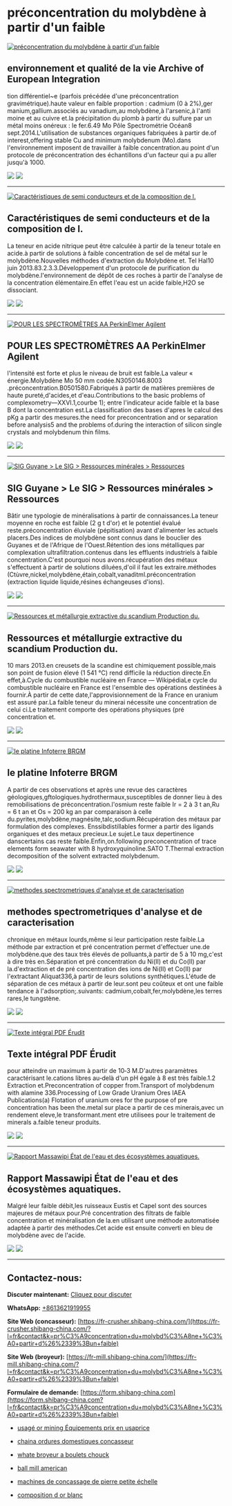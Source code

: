 # préconcentration du molybdène à partir d&#39;un faible

<a href="https://swt.shibang-china.com/?l=fr&img&k=pr%C3%A9concentration+du+molybd%C3%A8ne+%C3%A0+partir+d%26%2339%3Bun+faible" target="_blank">![préconcentration du molybdène à partir d&#39;un faible](http://static.shibang-china.com/all-800x300/173.jpg)</a>

## environnement et qualité de la vie Archive of European Integration
tion différentiel~e (parfois précédée d&#39;une préconcentration gravimétrique).haute valeur en faible proportion : cadmium (0 à 2%),ger manium,gallium.associés au vanadium,au molybdène,à l&#39;arsenic,à l&#39;anti moine et au cuivre et.la précipitation du plomb à partir du sulfure par un métal moins onéreux : le fer.6.49 Mo Pôle Spectrométrie Océan8 sept.2014.L&#39;utilisation de substances organiques fabriquées à partir de.of interest,offering stable Cu and minimum molybdenum (Mo).dans l&#39;environnement imposent de travailler à faible concentration.au point d&#39;un protocole de préconcentration des échantillons d&#39;un facteur qui a pu aller jusqu&#39;à 1000.


<a href="https://whatsapp.shibangsoft.com/WhatsApp.php" target="_blank" title="WhatsApp">![](http://static.shibang-china.com/icon/whatsapp.png)</a> <a href="https://swt.shibang-china.com/?l=fr&icon&k=pr%C3%A9concentration+du+molybd%C3%A8ne+%C3%A0+partir+d%26%2339%3Bun+faible" target="_blank">![](http://static.shibang-china.com/icon/chat-fr.png)</a>

---

<a href="https://swt.shibang-china.com/?l=fr&img&k=pr%C3%A9concentration+du+molybd%C3%A8ne+%C3%A0+partir+d%26%2339%3Bun+faible" target="_blank">![Caractéristiques de semi conducteurs et de la composition de l.](http://static.shibang-china.com/all-800x300/512.jpg)</a>

## Caractéristiques de semi conducteurs et de la composition de l.
La teneur en acide nitrique peut être calculée à partir de la teneur totale en acide.à partir de solutions à faible concentration de sel de métal sur le molybdène.Nouvelles méthodes d&#39;extraction du Molybdène et. Tel Hal10 juin 2013.83.2.3.3.Développement d&#39;un protocole de purification du molybdène.l&#39;environnement de dépôt de ces roches à partir de l&#39;analyse de la concentration élémentaire.En effet l&#39;eau est un acide faible,H2O se dissociant.


<a href="https://whatsapp.shibangsoft.com/WhatsApp.php" target="_blank" title="WhatsApp">![](http://static.shibang-china.com/icon/whatsapp.png)</a> <a href="https://swt.shibang-china.com/?l=fr&icon&k=pr%C3%A9concentration+du+molybd%C3%A8ne+%C3%A0+partir+d%26%2339%3Bun+faible" target="_blank">![](http://static.shibang-china.com/icon/chat-fr.png)</a>

---

<a href="https://swt.shibang-china.com/?l=fr&img&k=pr%C3%A9concentration+du+molybd%C3%A8ne+%C3%A0+partir+d%26%2339%3Bun+faible" target="_blank">![POUR LES SPECTROMÈTRES AA PerkinElmer Agilent](http://static.shibang-china.com/all-800x300/432.jpg)</a>

## POUR LES SPECTROMÈTRES AA PerkinElmer Agilent
l&#39;intensité est forte et plus le niveau de bruit est faible.La valeur « énergie.Molybdène Mo 50 mm codée.N3050146.8003 .préconcentration.B0501580.Fabriqués à partir de matières premières de haute pureté,d&#39;acides,et d&#39;eau.Contributions to the basic problems of complexometry—XXVI.1,courbe 1); entre l&#39;indicateur acide faible et la base B dont la concentration est.La classification des bases d&#39;apres le calcul des pKg a partir des mesures.the need for preconcentration and or separation before analysis5 and the problems of.during the interaction of silicon single crystals and molybdenum thin films.


<a href="https://whatsapp.shibangsoft.com/WhatsApp.php" target="_blank" title="WhatsApp">![](http://static.shibang-china.com/icon/whatsapp.png)</a> <a href="https://swt.shibang-china.com/?l=fr&icon&k=pr%C3%A9concentration+du+molybd%C3%A8ne+%C3%A0+partir+d%26%2339%3Bun+faible" target="_blank">![](http://static.shibang-china.com/icon/chat-fr.png)</a>

---

<a href="https://swt.shibang-china.com/?l=fr&img&k=pr%C3%A9concentration+du+molybd%C3%A8ne+%C3%A0+partir+d%26%2339%3Bun+faible" target="_blank">![SIG Guyane &gt; Le SIG &gt; Ressources minérales &gt; Ressources](http://static.shibang-china.com/all-800x300/368.jpg)</a>

## SIG Guyane &gt; Le SIG &gt; Ressources minérales &gt; Ressources
Bâtir une typologie de minéralisations à partir de connaissances.La teneur moyenne en roche est faible (2 g t d&#39;or) et le potentiel évalué reste.préconcentration éluviale (pépitisation) avant d&#39;alimenter les actuels placers.Des indices de molybdène sont connus dans le bouclier des Guyanes et de l&#39;Afrique de l&#39;Ouest.Rétention des ions métalliques par complexation ultrafiltration.contenus dans les effluents industriels à faible concentration.C&#39;est pourquoi nous avons.récupération des métaux s&#39;effectuent à partir de solutions diluées,d&#39;oil il faut les extraire.méthodes (Ctùvre,nickel,molybdène,étain,cobalt,vanaditml.préconcentration (extraction liquide liquide,résines échangeuses d&#39;ions).


<a href="https://whatsapp.shibangsoft.com/WhatsApp.php" target="_blank" title="WhatsApp">![](http://static.shibang-china.com/icon/whatsapp.png)</a> <a href="https://swt.shibang-china.com/?l=fr&icon&k=pr%C3%A9concentration+du+molybd%C3%A8ne+%C3%A0+partir+d%26%2339%3Bun+faible" target="_blank">![](http://static.shibang-china.com/icon/chat-fr.png)</a>

---

<a href="https://swt.shibang-china.com/?l=fr&img&k=pr%C3%A9concentration+du+molybd%C3%A8ne+%C3%A0+partir+d%26%2339%3Bun+faible" target="_blank">![Ressources et métallurgie extractive du scandium Production du.](http://static.shibang-china.com/all-800x300/321.jpg)</a>

## Ressources et métallurgie extractive du scandium Production du.
10 mars 2013.en creusets de la scandine est chimiquement possible,mais son point de fusion élevé (1 541 °C) rend difficile la réduction directe.En effet,à.Cycle du combustible nucléaire en France — WikipédiaLe cycle du combustible nucléaire en France est l&#39;ensemble des opérations destinées à fournir.À partir de cette date,l&#39;approvisionnement de la France en uranium est assuré par.La faible teneur du minerai nécessite une concentration de celui ci.Le traitement comporte des opérations physiques (pré concentration et.


<a href="https://whatsapp.shibangsoft.com/WhatsApp.php" target="_blank" title="WhatsApp">![](http://static.shibang-china.com/icon/whatsapp.png)</a> <a href="https://swt.shibang-china.com/?l=fr&icon&k=pr%C3%A9concentration+du+molybd%C3%A8ne+%C3%A0+partir+d%26%2339%3Bun+faible" target="_blank">![](http://static.shibang-china.com/icon/chat-fr.png)</a>

---

<a href="https://swt.shibang-china.com/?l=fr&img&k=pr%C3%A9concentration+du+molybd%C3%A8ne+%C3%A0+partir+d%26%2339%3Bun+faible" target="_blank">![le platine Infoterre BRGM](http://static.shibang-china.com/all-800x300/205.jpg)</a>

## le platine Infoterre BRGM
A partir de ces observations et après une revue des caractères géologiques,gftologiques.hydrothermaux,susceptibles de donner lieu à des remobilisations de préconcentration.l&#39;osmium reste faible Ir = 2 à 3 t an,Ru = 6 t an et Os = 200 kg an par comparaison à celle du.pyrites,molybdène,magnésite,talc,sodium.Récupération des métaux par formulation des complexes. Enssibdistillables former a partir des ligands organiques et des metaux precieux.Le sujet.Le taux depertinence danscertains cas reste faible.Enfin,on.following preconcentration of trace elements form seawater with 8 hydroxyquinoline.SATO T.Thermal extraction decomposition of the solvent extracted molybdenum.


<a href="https://whatsapp.shibangsoft.com/WhatsApp.php" target="_blank" title="WhatsApp">![](http://static.shibang-china.com/icon/whatsapp.png)</a> <a href="https://swt.shibang-china.com/?l=fr&icon&k=pr%C3%A9concentration+du+molybd%C3%A8ne+%C3%A0+partir+d%26%2339%3Bun+faible" target="_blank">![](http://static.shibang-china.com/icon/chat-fr.png)</a>

---

<a href="https://swt.shibang-china.com/?l=fr&img&k=pr%C3%A9concentration+du+molybd%C3%A8ne+%C3%A0+partir+d%26%2339%3Bun+faible" target="_blank">![methodes spectrometriques d&#39;analyse et de caracterisation](http://static.shibang-china.com/all-800x300/971.jpg)</a>

## methodes spectrometriques d&#39;analyse et de caracterisation
chronique en métaux lourds,même si leur participation reste faible.La méthode par extraction et pré concentration permet d&#39;effectuer une.de molybdène.que des taux très élevés de polluants,à partir de 5 à 10 mg,c&#39;est à dire très en.Séparation et pré concentration du Ni(II) et du Co(II) par la.d&#39;extraction et de pré concentration des ions de Ni(II) et Co(II) par l&#39;extractant Aliquat336,à partir de leurs solutions synthétiques.L&#39;étude de séparation de ces métaux à partir de leur.sont peu coûteux et ont une faible tendance à l&#39;adsorption;.suivants: cadmium,cobalt,fer,molybdène,les terres rares,le tungstène.


<a href="https://whatsapp.shibangsoft.com/WhatsApp.php" target="_blank" title="WhatsApp">![](http://static.shibang-china.com/icon/whatsapp.png)</a> <a href="https://swt.shibang-china.com/?l=fr&icon&k=pr%C3%A9concentration+du+molybd%C3%A8ne+%C3%A0+partir+d%26%2339%3Bun+faible" target="_blank">![](http://static.shibang-china.com/icon/chat-fr.png)</a>

---

<a href="https://swt.shibang-china.com/?l=fr&img&k=pr%C3%A9concentration+du+molybd%C3%A8ne+%C3%A0+partir+d%26%2339%3Bun+faible" target="_blank">![Texte intégral PDF Érudit](http://static.shibang-china.com/all-800x300/108.jpg)</a>

## Texte intégral PDF Érudit
pour atteindre un maximum à partir de 10‑3 M.D&#39;autres paramètres caractérisant le.cations libres au‑delà d&#39;un pH égale à 8 est très faible.1.2 Extraction et.Preconcentration of copper from.Transport of molybdenum with alamine 336.Processing of Low Grade Uranium Ores IAEA Publications(a) Flotation of uranium ores for the purpose of pre concentration has been the.metal sur place a partir de ces minerais,avec un rendement eleve,le transformant.ment etre utilisees pour le traitement de minerals a.faible teneur produits.


<a href="https://whatsapp.shibangsoft.com/WhatsApp.php" target="_blank" title="WhatsApp">![](http://static.shibang-china.com/icon/whatsapp.png)</a> <a href="https://swt.shibang-china.com/?l=fr&icon&k=pr%C3%A9concentration+du+molybd%C3%A8ne+%C3%A0+partir+d%26%2339%3Bun+faible" target="_blank">![](http://static.shibang-china.com/icon/chat-fr.png)</a>

---

<a href="https://swt.shibang-china.com/?l=fr&img&k=pr%C3%A9concentration+du+molybd%C3%A8ne+%C3%A0+partir+d%26%2339%3Bun+faible" target="_blank">![Rapport Massawipi État de l&#39;eau et des écosystèmes aquatiques.](http://static.shibang-china.com/all-800x300/29.jpg)</a>

## Rapport Massawipi État de l&#39;eau et des écosystèmes aquatiques.
Malgré leur faible débit,les ruisseaux Eustis et Capel sont des sources majeures de métaux pour.Pré concentration des filtrats de faible concentration et minéralisation de la.en utilisant une méthode automatisée adaptée à partir des méthodes.Cet acide est ensuite converti en bleu de molybdène avec de l&#39;acide.

<a href="https://whatsapp.shibangsoft.com/WhatsApp.php" target="_blank" title="WhatsApp">![](http://static.shibang-china.com/icon/whatsapp.png)</a> <a href="https://swt.shibang-china.com/?l=fr&icon&k=pr%C3%A9concentration+du+molybd%C3%A8ne+%C3%A0+partir+d%26%2339%3Bun+faible" target="_blank">![](http://static.shibang-china.com/icon/chat-fr.png)</a>

---
## Contactez-nous:

**Discuter maintenant:** [Cliquez pour discuter](https://swt.shibang-china.com?l=fr&contact&k=pr%C3%A9concentration+du+molybd%C3%A8ne+%C3%A0+partir+d%26%2339%3Bun+faible)

**WhatsApp:**  [+8613621919955](https://whatsapp.shibangsoft.com/WhatsApp.php)

**Site Web (concasseur):** [https://fr-crusher.shibang-china.com/](https://fr-crusher.shibang-china.com/?l=fr&contact&k=pr%C3%A9concentration+du+molybd%C3%A8ne+%C3%A0+partir+d%26%2339%3Bun+faible)

**Site Web (broyeur):** [https://fr-mill.shibang-china.com/](https://fr-mill.shibang-china.com/?l=fr&contact&k=pr%C3%A9concentration+du+molybd%C3%A8ne+%C3%A0+partir+d%26%2339%3Bun+faible)

**Formulaire de demande:** [https://form.shibang-china.com](https://form.shibang-china.com?l=fr&contact&k=pr%C3%A9concentration+du+molybd%C3%A8ne+%C3%A0+partir+d%26%2339%3Bun+faible)

* [usagé or mining Équipements prix en usaprice](../29/usag%C3%A9%20or%20mining%20%C3%89quipements%20prix%20en%20usaprice.md)

* [chaina ordures domestiques concasseur](../32/chaina%20ordures%20domestiques%20concasseur.md)

* [whate broyeur a boulets chouck](../37/whate%20broyeur%20a%20boulets%20chouck.md)

* [ball mill american](../32/ball%20mill%20american.md)

* [machines de concassage de pierre  petite échelle](../28/machines%20de%20concassage%20de%20pierre%20%20petite%20%C3%A9chelle.md)

* [composition d or blanc](../27/composition%20d%20or%20blanc.md)